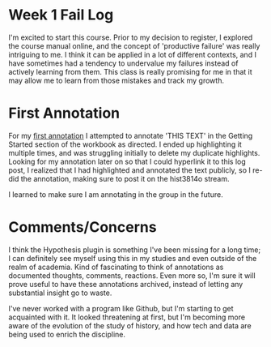 # Week 1 Fail Log
I'm excited to start this course. Prior to my decision to register, I explored the course manual online, and the concept of 'productive failure' was really intriguing to me. I think it can be applied in a lot of different contexts, and I have sometimes had a tendency to undervalue my failures instead of actively learning from them. This class is really promising for me in that it may allow me to learn from those mistakes and track my growth. 

# First Annotation
For my [first annotation](https://hyp.is/43tObHTbEem-0Msou6n8Vg/workbook.craftingdigitalhistory.ca/introduction/crafting-digital-history/) I attempted to annotate 'THIS TEXT' in the Getting Started section of the workbook as directed. I ended up highlighting it multiple times, and was struggling initially to delete my duplicate highlights. Looking for my annotation later on so that I could hyperlink it to this log post, I realized that I had highlighted and annotated the text publicly, so I re-did the annotation, making sure to post it on the hist3814o stream. 

I learned to make sure I am annotating in the group in the future. 

# Comments/Concerns
I think the Hypothesis plugin is something I've been missing for a long time; I can definitely see myself using this in my studies and even outside of the realm of academia. Kind of fascinating to think of annotations as documented thoughts, comments, reactions. Even more so, I'm sure it will prove useful to have these annotations archived, instead of letting any substantial insight go to waste. 

I've never worked with a program like Github, but I'm starting to get acquainted with it. It looked threatening at first, but I'm becoming more aware of the evolution of the study of history, and how tech and data are being used to enrich the discipline. 
